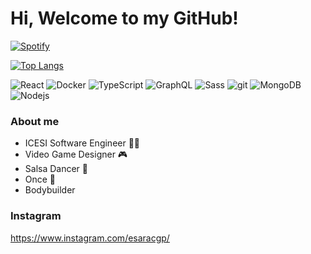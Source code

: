 # Hi, Welcome to my GitHub!

<div>
  <a href="https://spotify-github-profile.vercel.app/api/view.svg?uid=12175210260&redirect=true">
    <img alt="Spotify" src="https://spotify-github-profile.vercel.app/api/view.svg?uid=12175210260&cover_image=true&theme=novatorem&bar_color=a674e7&bar_color_cover=true">
  </a>
</div>

[![Top Langs](https://github-readme-stats.vercel.app/api/top-langs/?username=esarac&hide=tcl,tex&theme=shades-of-purple&langs_count=10&layout=compact)](https://github.com/anuraghazra/github-readme-stats)

<p>
  <img alt="React" src="https://img.shields.io/badge/-React-45b8d8?style=flat-square&logo=react&logoColor=white" />
  <img alt="Docker" src="https://img.shields.io/badge/-Docker-46a2f1?style=flat-square&logo=docker&logoColor=white" />
  <img alt="TypeScript" src="https://img.shields.io/badge/-TypeScript-007ACC?style=flat-square&logo=typescript&logoColor=white" />
  <img alt="GraphQL" src="https://img.shields.io/badge/-GraphQL-E10098?style=flat-square&logo=graphql&logoColor=white" />
  <img alt="Sass" src="https://img.shields.io/badge/-Sass-CC6699?style=flat-square&logo=sass&logoColor=white" />
  <img alt="git" src="https://img.shields.io/badge/-Git-F05032?style=flat-square&logo=git&logoColor=white" />
  <img alt="MongoDB" src="https://img.shields.io/badge/-MongoDB-13aa52?style=flat-square&logo=mongodb&logoColor=white" />
  <img alt="Nodejs" src="https://img.shields.io/badge/-Nodejs-43853d?style=flat-square&logo=Node.js&logoColor=white" />
</p>

### About me
- ICESI Software Engineer 👨‍💻
- Video Game Designer 🎮
- Salsa Dancer 💃
- Once 🎵
- Bodybuilder

### Instagram
https://www.instagram.com/esaracgp/

